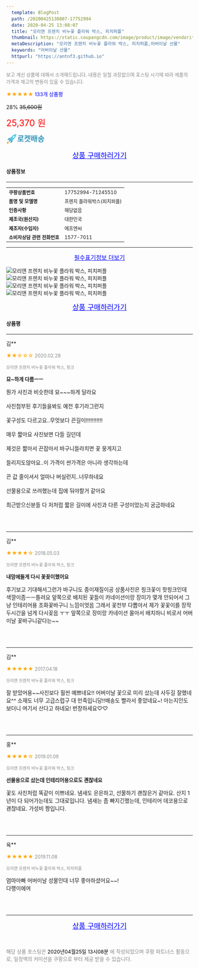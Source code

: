 ```yaml
---
  template: BlogPost
  path: /20200425130807-17752994
  date: 2020-04-25 13:08:07
  title: "모리앤 프렌치 비누꽃 플라워 박스, 피치퍼플"
  thumbnail: https://static.coupangcdn.com/image/product/image/vendoritem/2019/04/01/3115018137/795e4718-06a1-425b-af6c-4ece61197968.jpg
  metaDescription: "모리앤 프렌치 비누꽃 플라워 박스, 피치퍼플,어버이날 선물"
  keywords: "어버이날 선물"
  httpurl: "https://antnf3.github.io"
---
```

  
<span style="color: #888;font-size:0.8rem">보고 계신 상품에 대해서 소개해드립니다.
내용은 일절 과장없으며 포스팅 시기에 따라 제품의 가격과 재고의 변동이 있을 수 있습니다.</span>
  
<span style="color: orange;">★★★★★</span> <span style="color: blue;font-size: 0.85rem;">133개 상품평</span>

<span style="font-size: 0.9rem">28%</span> <span style="font-size: 0.9rem">~~35,600원~~</span>

<span style="color: red;font-size: 1.5rem;">25,370 원</span>

![로켓배송](/assets/rocket_logo.png)

<p align="center"><a href="http://me2.do/IFwM50vu" style="font-size: 1.2rem; color: blue;">상품 구매하러가기</a></p>

#### 상품정보

---

|                  |                       |
| ---------------- | --------------------- |
| **<span style="font-size:0.8rem;">쿠팡상품번호</span>** | <span style="font-size:0.8rem;">17752994-71245510</span> |
| **<span style="font-size:0.8rem;">품명 및 모델명</span>**    | <span style="font-size:0.8rem;">프렌치 플라워박스(피치퍼플)</span>        |
| **<span style="font-size:0.8rem;">인증사항</span>**    | <span style="font-size:0.8rem;">해당없음</span>        |
| **<span style="font-size:0.8rem;">제조국(원산지)</span>**    | <span style="font-size:0.8rem;">대한민국</span>        |
| **<span style="font-size:0.8rem;">제조자(수입자)</span>**    | <span style="font-size:0.8rem;">에프엔씨</span>        |
| **<span style="font-size:0.8rem;">소비자상담 관련 전화번호</span>**    | <span style="font-size:0.8rem;">1577-7011</span>        |

---

<p align="center"><a href="http://me2.do/IFwM50vu" style="font-size: 1rem; color: blue;">필수표기정보 더보기</a></p>

![모리앤 프렌치 비누꽃 플라워 박스, 피치퍼플](http://thumbnail10.coupangcdn.com/thumbnails/remote/q89/image/product/content/vendorItem/2019/04/25/71245510/0f4f4aa4-ad55-4292-9511-59b2435747ac.jpg)
![모리앤 프렌치 비누꽃 플라워 박스, 피치퍼플](http://thumbnail8.coupangcdn.com/thumbnails/remote/q89/image/product/content/vendorItem/2018/04/27/71245510/9c5b2c79-1cb0-4f8e-bc67-95591d41291a.jpg)
![모리앤 프렌치 비누꽃 플라워 박스, 피치퍼플](http://thumbnail10.coupangcdn.com/thumbnails/remote/q89/image/product/content/vendorItem/2019/04/25/71245510/ad5c6057-1d63-49df-90ef-d9f35726587a.jpg)
![모리앤 프렌치 비누꽃 플라워 박스, 피치퍼플](http://thumbnail8.coupangcdn.com/thumbnails/remote/q89/image/product/content/vendorItem/2019/04/25/71245510/3268ac19-25d9-49ba-afe2-f857bb13c751.jpg)

<p align="center"><a href="http://me2.do/IFwM50vu" style="font-size: 1.2rem; color: blue;">상품 구매하러가기</a></p>

#### 상품평
  
---
  
김**
    
<span style="color: orange;">★★☆☆☆</span> <span style="font-size:0.8rem;color: #888;">2020.02.28</span>
    
<span style="color: #888;font-size:0.7rem">모리앤 프렌치 비누꽃 플라워 박스, 핑크</span>
    
<span style="font-size:0.85rem">**묘~하게 다름ㅡㅡ**</span>
    
<span style="font-size: 0.9rem;">뭔가 사진과 비슷한데 묘~~~하게 달라요<br/><br/>사진첨부된 후기들을봐도 예전 후기라그런지 <br/><br/>꽃구성도 다르고요..무엇보다 끈길이!!!!!!!!!!!<br/><br/>매우 짧아요 사진보면 다들 길던데<br/><br/>제것은 짧아서 끈잡아서 바구니들라치면 꽃 뭉게지고<br/><br/>들리지도않아요..이 가격이 싼가격은 아니라 생각하는데<br/><br/>끈 값 줄이셔서 얼마나 버실런지..너무하네요<br/><br/>선물용으로 쓰려했는데 집에 둬야할거 같아요<br/><br/>최근받으신분들 다 저처럼 짧은 길이에 사진과 다른 구성이었는지 궁금하네요</span>
    
<br>
<br>

---
  
김**
    
<span style="color: orange;">★★★★☆</span> <span style="font-size:0.8rem;color: #888;">2018.05.03</span>
    
<span style="color: #888;font-size:0.7rem">모리앤 프렌치 비누꽃 플라워 박스, 핑크</span>
    
<span style="font-size:0.85rem">**내맘에들게 다시 꽃꽂이했어요**</span>
    
<span style="font-size: 0.9rem;">후기보고 기대해서그런가 바구니도 종이재질이공 상품사진은 핑크꽃이 핫핑크인데 색깔이좀ㅡㅡ틀려요 앞쪽으로 배치된 꽃들이 카네이션이랑 장미가 몇개 안되어서 그냥 인테리어용 조화꽃바구니 느낌이엇음 그래서 꽃전부 다뽑아서 제가 꽃꽃이를 장작 두시간을 넘게 다시꽂음 ㅜㅜ 앞쪽으로 장미랑 카네이션 몰아서 배치하니 비로서 어버이날 꽃바구니같다는~~</span>
    
<br>
<br>

---
  
김**
    
<span style="color: orange;">★★★★★</span> <span style="font-size:0.8rem;color: #888;">2017.04.18</span>
    
<span style="color: #888;font-size:0.7rem">모리앤 프렌치 비누꽃 플라워 박스, 핑크</span>
    

    
<span style="font-size: 0.9rem;">잘 받았어용~~사진보다 훨씬 예쁘네요!! 어버이날 꽃으로 미리 샀는데 사두길 잘했네요^^ 소재도 너무 고급스럽구 대 만족입니당!!배송도 빨라서 좋았네요~! 아는지인도 보더니 여기서 산다고 하네요! 번창하세요♡♡</span>
    
<br>
<br>

---
  
홍**
    
<span style="color: orange;">★★★★☆</span> <span style="font-size:0.8rem;color: #888;">2019.01.09</span>
    
<span style="color: #888;font-size:0.7rem">모리앤 프렌치 비누꽃 플라워 박스, 핑크</span>
    
<span style="font-size:0.85rem">**선물용으로 샀는데 인테리어용으로도 괜찮네요**</span>
    
<span style="font-size: 0.9rem;">꽃도 사진처럼 똑같이 이쁘네요. 냄새도 은은하고, 선물하기 괜찮은거 같아요. 산지 1년이 다 되어가는데도 그대로입니다. 냄새는 좀 빠지긴했는데, 인테리어 데코용으로 괜찮네요. 가성비 짱입니다.</span>
    
<br>
<br>

---
  
육**
    
<span style="color: orange;">★★★★★</span> <span style="font-size:0.8rem;color: #888;">2019.11.08</span>
    
<span style="color: #888;font-size:0.7rem">모리앤 프렌치 비누꽃 플라워 박스, 피치퍼플</span>
    

    
<span style="font-size: 0.9rem;">엄마아빠 어버이날 성물인대 너무 좋아하셨어요~~! <br/>다행이에여</span>
    
<br>
<br>


  
---
  
<p align="center"><a href="http://me2.do/IFwM50vu" style="font-size: 1.2rem; color: blue;">상품 구매하러가기</a></p>
  
<br>
  
<span style="font-size: 0.85rem; color: #888;">해당 상품 포스팅은 <span style="color: #000;"> 2020년04월25일 13시08분 </span> 에 작성되었으며 쿠팡 파트너스 활동으로, 일정액의 커미션을 쿠팡으로 부터 제공 받을 수 있습니다.</span>